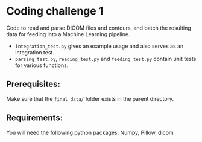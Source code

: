 # Coding challenge 1

Code to read and parse DICOM files and contours, and batch the resulting data for feeding into a Machine Learning pipeline.

- `integration_test.py` gives an example usage and also serves as an integration test.
- `parsing_test.py`, `reading_test.py` and `feeding_test.py` contain unit tests for various functions.

## Prerequisites:

Make sure that the `final_data/` folder exists in the parent directory.

## Requirements:

You will need the following python packages:
        Numpy, Pillow, dicom
